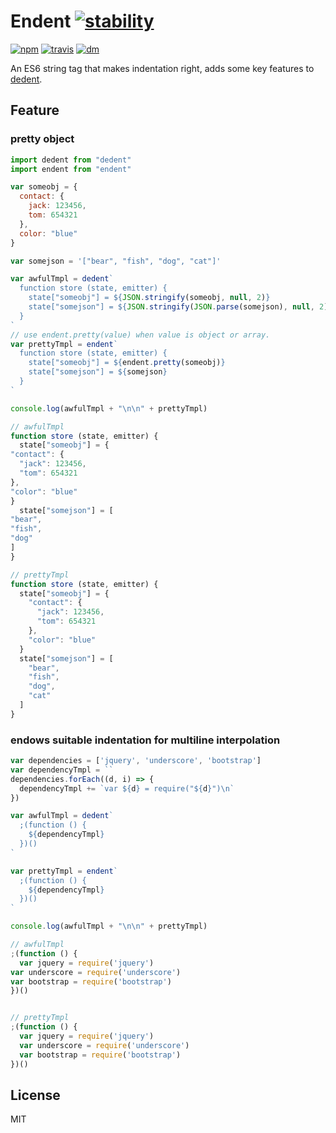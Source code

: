 # Endent [![stability][stability-image]][stability-index]
[![npm][npm-image]][npm-url]
[![travis][travis-image]][travis-url]
[![dm][dm-image]][npm-url]

[stability-image]: https://img.shields.io/badge/stability-stable-green.svg
[stability-index]: https://nodejs.org/api/documentation.html#documentation_stability_index
[npm-image]: https://img.shields.io/npm/v/endent.svg?style=flat-square
[npm-url]: https://www.npmjs.com/package/endent
[travis-image]: https://img.shields.io/travis/indentjs/endent.svg?style=flat-square
[travis-url]: https://travis-ci.org/indentjs/endent
[dm-image]: http://img.shields.io/npm/dm/endent.svg?style=flat-square

An ES6 string tag that makes indentation right, adds some key features to [dedent](https://github.com/dmnd/dedent).

## Feature

### pretty object

```js
import dedent from "dedent"
import endent from "endent"

var someobj = {
  contact: {
    jack: 123456,
    tom: 654321
  },
  color: "blue"
}

var somejson = '["bear", "fish", "dog", "cat"]'

var awfulTmpl = dedent`
  function store (state, emitter) {
    state["someobj"] = ${JSON.stringify(someobj, null, 2)}
    state["somejson"] = ${JSON.stringify(JSON.parse(somejson), null, 2)}
  }
`
// use endent.pretty(value) when value is object or array.
var prettyTmpl = endent`
  function store (state, emitter) {
    state["someobj"] = ${endent.pretty(someobj)}
    state["somejson"] = ${somejson}
  }
`

console.log(awfulTmpl + "\n\n" + prettyTmpl)
```

```js
// awfulTmpl
function store (state, emitter) {
  state["someobj"] = {
"contact": {
  "jack": 123456,
  "tom": 654321
},
"color": "blue"
}
  state["somejson"] = [
"bear",
"fish",
"dog"
]
}

// prettyTmpl
function store (state, emitter) {
  state["someobj"] = {
    "contact": {
      "jack": 123456,
      "tom": 654321
    },
    "color": "blue"
  }
  state["somejson"] = [
    "bear",
    "fish",
    "dog",
    "cat"
  ]
}
```

### endows suitable indentation for multiline interpolation

```js
var dependencies = ['jquery', 'underscore', 'bootstrap']
var dependencyTmpl = ``
dependencies.forEach((d, i) => {
  dependencyTmpl += `var ${d} = require("${d}")\n`
})

var awfulTmpl = dedent`
  ;(function () {
    ${dependencyTmpl}
  })()
`

var prettyTmpl = endent`
  ;(function () {
    ${dependencyTmpl}
  })()
`

console.log(awfulTmpl + "\n\n" + prettyTmpl)
```

```js
// awfulTmpl
;(function () {
  var jquery = require('jquery')
var underscore = require('underscore')
var bootstrap = require('bootstrap')
})()


// prettyTmpl
;(function () {
  var jquery = require('jquery')
  var underscore = require('underscore')
  var bootstrap = require('bootstrap')
})()

```
## License

MIT
